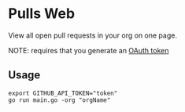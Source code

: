 # Pulls Web

View all open pull requests in your org on one page.

NOTE: requires that you generate an [OAuth token](http://developer.github.com/v3/oauth/)

## Usage
`export GITHUB_API_TOKEN="token"`  
`go run main.go -org "orgName"`
